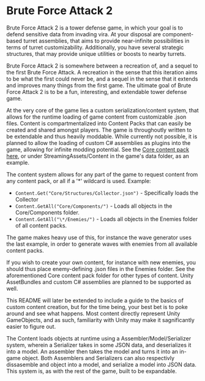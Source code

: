 <h1>Brute Force Attack 2</h1>

Brute Force Attack 2 is a tower defense game, in which your goal is to defend sensitive data from invading vira. At your disposal are component-based turret assemblies, that aims to provide near-infinite possibilities in terms of turret customizability. Additionally, you have several strategic structures, that may provide unique utilities or boosts to nearby turrets.

Brute Force Attack 2 is somewhere between a recreation of, and a sequel to the first Brute Force Attack. A recreation in the sense that this iteration aims to be what the first could never be, and a sequel in the sense that it extends and improves many things from the first game. The ultimate goal of Brute Force Attack 2 is to be a fun, interesting, and extendable tower defense game.

At the very core of the game lies a custom serialization/content system, that allows for the runtime loading of game content from customizable .json files. Content is compartmentalized into Content Packs that can easily be created and shared amongst players. The game is throughoutly written to be extendable and thus heavily moddable. While currently not possible, it is planned to allow the loading of custom C# assemblies as plugins into the game, allowing for infinite modding potential. See the [Core content pack here](https://github.com/Lomztein/Brute-Force-Attack-2/tree/master/Assets/StreamingAssets/Content/Core), or under StreamingAssets/Content in the game's data folder, as an example.

The content system allows for any part of the game to request content from any content pack, or all if a '\*' wildcard is used. Example:
 * `Content.Get("Core/Structures/Collector.json")` - Specifically loads the Collector
 * `Content.GetAll("Core/Components/")` - Loads all objects in the Core/Components folder.
 * `Content.GetAll("\*/Enemies/")` - Loads all objects in the Enemies folder of all content packs.
 
The game makes heavy use of this, for instance the wave generator uses the last example, in order to generate waves with enemies from all available content packs.

If you wish to create your own content, for instance with new enemies, you should thus place enemy-defining .json files in the Enemies folder. See the aforementioned Core content pack folder for other types of content. Unity AssetBundles and custom C# assemblies are planned to be supported as well.

This README will later be extended to include a guide to the basics of custom content creation, but for the time being, your best bet is to poke around and see what happens. Most content directly represent Unity GameObjects, and as such, familiarity with Unity may make it sagnificantly easier to figure out.

The Content loads objects at runtime using a Assembler/Model/Serializer system, wherein a Serializer takes in some JSON data, and deserializes it into a model. An assembler then takes the model and turns it into an in-game object. Both Assemblers and Serializers can also respectivly dissasemble and object into a model, and serialize a model into JSON data. This system is, as with the rest of the game, built to be expandable.
